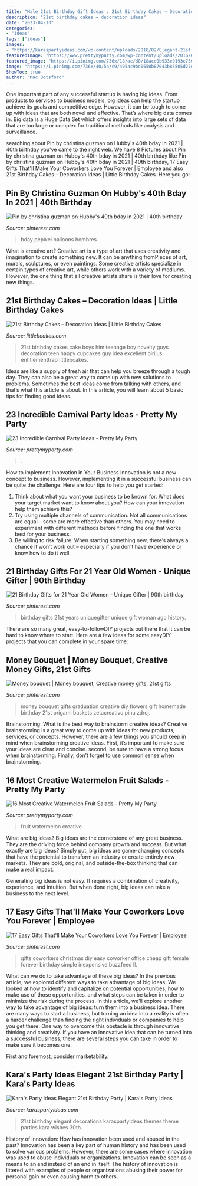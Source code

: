```yaml
---
title: "Male 21st Birthday Gift Ideas : 21st Birthday Cakes – Decoration Ideas"
description: "21st birthday cakes – decoration ideas"
date: "2023-04-13"
categories:
- "ideas"
tags: ["ideas"]
images:
- "https://karaspartyideas.com/wp-content/uploads/2018/02/Elegant-21st-Birthday-Party-via-Karas-Party-Ideas-KarasPartyIdeas.com_.png"
featuredImage: "https://www.prettymyparty.com/wp-content/uploads/2016/06/fd60de6c3c5bdd267a87f3fd987f88b7.jpg"
featured_image: "https://i.pinimg.com/736x/18/ac/d0/18acd0b933e9193c7561eba75d42d4b8.jpg"
image: "https://i.pinimg.com/736x/40/5a/c9/405ac9bd0550b87043b85505d27d413b--money-bouquet-gift-wrapping.jpg"
ShowToc: true
author: "Mac Botsford"
---
```



One important part of any successful startup is having big ideas. From products to services to business models, big ideas can help the startup achieve its goals and competitive edge. However, it can be tough to come up with ideas that are both novel and effective. That’s where big data comes in. Big data is a Huge Data Set which offers insights into large sets of data that are too large or complex for traditional methods like analysis and surveillance.

	

		
searching about Pin by christina guzman on Hubby&#039;s 40th bday in 2021 | 40th birthday you've came to the right web. We have 8 Pictures about Pin by christina guzman on Hubby&#039;s 40th bday in 2021 | 40th birthday like Pin by christina guzman on Hubby&#039;s 40th bday in 2021 | 40th birthday, 17 Easy Gifts That&#039;ll Make Your Coworkers Love You Forever | Employee and also 21st Birthday Cakes – Decoration Ideas | Little Birthday Cakes. Here you go:
		
    
## Pin By Christina Guzman On Hubby&#039;s 40th Bday In 2021 | 40th Birthday

<img loading=lazy src="https://i.pinimg.com/736x/18/ac/d0/18acd0b933e9193c7561eba75d42d4b8.jpg" onerror="this.onerror=null;this.src='https://tse2.mm.bing.net/th?id=OIP.r3-W0Ze1dbaG2i99CUSRIgHaHS&amp;pid=15.1';" alt="Pin by christina guzman on Hubby&#039;s 40th bday in 2021 | 40th birthday">

_Source: pinterest.com_

>bday pepixel balloons hombres. 

	

What is creative art?
Creative art is a type of art that uses creativity and imagination to create something new. It can be anything fromPieces of art, murals, sculptures, or even paintings. Some creative artists specialize in certain types of creative art, while others work with a variety of mediums. However, the one thing that all creative artists share is their love for creating new things.

    
## 21st Birthday Cakes – Decoration Ideas | Little Birthday Cakes

<img loading=lazy src="http://www.littlebcakes.com/wp-content/uploads/2014/02/21st-Birthday-Cake-768x1024.jpg" onerror="this.onerror=null;this.src='https://tse2.mm.bing.net/th?id=OIP.dDSNhLNVPcQaiIWfbp_0LwHaJ4&amp;pid=15.1';" alt="21st Birthday Cakes – Decoration Ideas | Little Birthday Cakes">

_Source: littlebcakes.com_

>21st birthday cakes cake boys him teenage boy novelty guys decoration teen happy cupcakes guy idea excellent birijus entitlementtrap littlebcakes. 

	

Ideas are like a supply of fresh air that can help you breeze through a tough day. They can also be a great way to come up with new solutions to problems. Sometimes the best ideas come from talking with others, and that’s what this article is about. In this article, you will learn about 5 basic tips for finding good ideas.

    
## 23 Incredible Carnival Party Ideas - Pretty My Party

<img loading=lazy src="https://www.prettymyparty.com/wp-content/uploads/2017/08/Carnival-Party-Table.jpg" onerror="this.onerror=null;this.src='https://tse4.mm.bing.net/th?id=OIP.oobAT2dDkZx-_ypLtuhKHQHaKY&amp;pid=15.1';" alt="23 Incredible Carnival Party Ideas - Pretty My Party">

_Source: prettymyparty.com_

>. 

	

How to implement Innovation in Your Business
Innovation is not a new concept to business. However, implementing it in a successful business can be quite the challenge. Here are four tips to help you get started: 
1. Think about what you want your business to be known for. What does your target market want to know about you? How can your innovation help them achieve this? 
2. Try using multiple channels of communication. Not all communications are equal – some are more effective than others. You may need to experiment with different methods before finding the one that works best for your business. 
3. Be willing to risk failure. When starting something new, there’s always a chance it won’t work out – especially if you don’t have experience or know how to do it well.

    
## 21 Birthday Gifts For 21 Year Old Women - Unique Gifter | 90th Birthday

<img loading=lazy src="https://i.pinimg.com/736x/e0/bc/e5/e0bce51625f8cd4822d2bc1a8b4db5d3.jpg" onerror="this.onerror=null;this.src='https://tse1.mm.bing.net/th?id=OIP.NDf5kHsvxr7oV71XEkPuYgHaKL&amp;pid=15.1';" alt="21 Birthday Gifts for 21 Year Old Women - Unique Gifter | 90th birthday">

_Source: pinterest.com_

>birthday gifts 21st years uniquegifter unique gift woman ago history. 

	

There are so many great, easy-to-followDIY projects out there that it can be hard to know where to start. Here are a few ideas for some easyDIY projects that you can complete in your spare time: 

    
## Money Bouquet | Money Bouquet, Creative Money Gifts, 21st Gifts

<img loading=lazy src="https://i.pinimg.com/736x/40/5a/c9/405ac9bd0550b87043b85505d27d413b--money-bouquet-gift-wrapping.jpg" onerror="this.onerror=null;this.src='https://tse3.mm.bing.net/th?id=OIP.RKPmmwjCUe2MQ76Q3uHBJAHaJ3&amp;pid=15.1';" alt="Money bouquet | Money bouquet, Creative money gifts, 21st gifts">

_Source: pinterest.com_

>money bouquet gifts graduation creative diy flowers gift homemade birthday 21st origami baskets zetacreativo pinu zdroj. 

	

Brainstorming: What is the best way to brainstorm creative ideas?
Creative brainstorming is a great way to come up with ideas for new products, services, or concepts. However, there are a few things you should keep in mind when brainstorming creative ideas. First, it’s important to make sure your ideas are clear and concise. second, be sure to have a strong focus when brainstorming. Finally, don’t forget to use common sense when brainstorming.

    
## 16 Most Creative Watermelon Fruit Salads - Pretty My Party

<img loading=lazy src="https://www.prettymyparty.com/wp-content/uploads/2016/06/fd60de6c3c5bdd267a87f3fd987f88b7.jpg" onerror="this.onerror=null;this.src='https://tse1.mm.bing.net/th?id=OIP.MmWDvytd43kcDXbc3jEvsAHaJ4&amp;pid=15.1';" alt="16 Most Creative Watermelon Fruit Salads - Pretty My Party">

_Source: prettymyparty.com_

>fruit watermelon creative. 

	

What are big ideas?
Big ideas are the cornerstone of any great business. They are the driving force behind company growth and success. But what exactly are big ideas?
Simply put, big ideas are game-changing concepts that have the potential to transform an industry or create entirely new markets. They are bold, original, and outside-the-box thinking that can make a real impact.

Generating big ideas is not easy. It requires a combination of creativity, experience, and intuition. But when done right, big ideas can take a business to the next level.

    
## 17 Easy Gifts That&#039;ll Make Your Coworkers Love You Forever | Employee

<img loading=lazy src="https://i.pinimg.com/736x/4e/e0/cf/4ee0cf8f3d31910ad230d13ad3201c5e.jpg" onerror="this.onerror=null;this.src='https://tse4.mm.bing.net/th?id=OIP.sqZOBF4ogG8zguh2p6GrswHaOO&amp;pid=15.1';" alt="17 Easy Gifts That&#039;ll Make Your Coworkers Love You Forever | Employee">

_Source: pinterest.com_

>gifts coworkers christmas diy easy coworker office cheap gift female forever birthday simple inexpensive buzzfeed ll. 

	

What can we do to take advantage of these big ideas?
In the previous article, we explored different ways to take advantage of big ideas. We looked at how to identify and capitalize on potential opportunities, how to make use of those opportunities, and what steps can be taken in order to minimize the risk during the process. In this article, we'll explore another way to take advantage of big ideas: turn them into a business idea.
There are many ways to start a business, but turning an idea into a reality is often a harder challenge than finding the right individuals or companies to help you get there. One way to overcome this obstacle is through innovative thinking and creativity. If you have an innovative idea that can be turned into a successful business, there are several steps you can take in order to make sure it becomes one. 

First and foremost, consider marketability.

    
## Kara&#039;s Party Ideas Elegant 21st Birthday Party | Kara&#039;s Party Ideas

<img loading=lazy src="https://karaspartyideas.com/wp-content/uploads/2018/02/Elegant-21st-Birthday-Party-via-Karas-Party-Ideas-KarasPartyIdeas.com_.png" onerror="this.onerror=null;this.src='https://tse3.mm.bing.net/th?id=OIP.gOC9RpoPXoccD45U-C3fpwHaLH&amp;pid=15.1';" alt="Kara&#039;s Party Ideas Elegant 21st Birthday Party | Kara&#039;s Party Ideas">

_Source: karaspartyideas.com_

>21st birthday elegant decorations karaspartyideas themes theme parties kara wishes 30th. 

	

History of innovation: How has innovation been used and abused in the past?
Innovation has been a key part of human history and has been used to solve various problems. However, there are some cases where innovation was used to abuse individuals or organizations. Innovation can be seen as a means to an end instead of an end in itself. The history of innovation is littered with examples of people or organizations abusing their power for personal gain or even causing harm to others.

